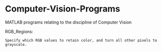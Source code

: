 # Computer-Vision-Programs
MATLAB programs relating to the discipline of Computer Vision

RGB_Regions:
	
	Specify which RGB values to retain color, and turn all other pixels to grayscale.
	

  
